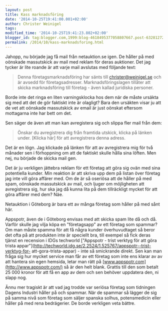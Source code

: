 ```yaml
---
layout: post
title: Kass marknadsföring
date: '2014-10-25T19:41:00.001+02:00'
author: Christer Weinigel
tags: 
modified_time: '2014-10-25T19:41:23.802+02:00'
blogger_id: tag:blogger.com,1999:blog-4618495377058807667.post-6328127237228606104
permalink: /2014/10/kass-marknadsforing.html
---
```

Jahopp, nu började jag få mail från netauktion.se igen.  De
håller på med oönskade massutskick av mail med reklam för deras
auktioner.  Det jag tycker är lite roande är att varje mail
avslutas med följande text:

> Denna företagsmarknadsföring har sänts till christer@weinigel.se och är
avsedd för företagsadresser. Marknadsföringslagen tillåter att skicka
marknadsföring till företag - även kallad juridiska personer.

  
Borde inte det ringa en liten varningsklocka hos dem när de måste ursäkta sig
med att det de gör faktiskt inte är olagligt?  Bara den
ursäkten visar ju att de vet att oönskade massutskick av email är just oönskat
eftersom mottagarna inte har bett om det.

  
Sen säger de även att man kan avregistera sig och slippa fler mail från
dem: 

> Önskar du avregistrera dig från framtida utskick, klicka på länken
under.  [Klicka här] för att avregistrera denna adress.

Det är en lögn.  Jag klickade på länken för att av
avregistrera mig för två månader sen i förhoppning om att de faktiskt skulle
hålla sina löften.  Men nej, nu började de skicka mail gen.

  
  
Det är ju verkligen jättebra reklam för ett företag att göra sig ovän med sina
potentiella kunder.  Min reaktion är att skriva upp dem på
listan över företag jag inte vill göra affärer med.  Om de
är så oseriösa att de håller på med spam, oönskade massutskick av mail, och
ljuger om möjligheten att avregistrera sig, hur ska jag då kunna lita på dem
tillräckligt mycket för att göra affärer med dem? Näe.

  
Netauktion i Göteborg är bara ett av många företag som håller på med sånt
här. 

  
Appspotr, även de i Göteborg envisas med att skicka spam lite då och
då.  Varför skulle jag vilja köpa en "företagsapp" av ett
företag som spammar?  Om man måste spamma för att få några
kunder överhuvudtaget så beror det ofta på att produkten inte är speciellt
bra, till exempel så fick deras tjänst en recension i IDGs techworld
["Appspotr - trist verktyg för att göra trista
appar"](http://techworld.idg.se/2.2524/1.525767/appspotr--trist-verktyg-for-
att-gora-trista-appar) - inte så smickrande direkt.  Sen kan
man fråga sig hur mycket service man får av ett företag som inte ens klarar av
av att hantera sin egen hemsida, letar man rätt på
[www.appspotr.com](http://www.appspotr.com/) så är den helt
blank.  Grattis till den som betalt 25 000 kronor för att få
en app av dem och sen behöver uppdatera den, ni slapp nog.

  
Ännu mer tragiskt är att vad jag trodde var seriösa företag som tidningen
Dagens Industri håller på och spammar.  När de spammar så
lägger de sig på samma nivå som företag som säljer spanska solhus,
potensmedicin eller håller på med rena bedrägerier.  De
borde verkligen veta bättre.

  
  

